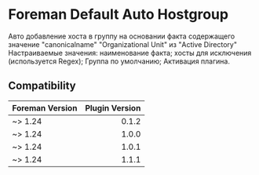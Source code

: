 # Foreman Default Auto Hostgroup

Авто добавление хоста в группу на основании факта содержащего значение 
"canonicalname" "Organizational Unit" из "Active Directory"
Настраиваемые значения: 
    наименование факта;
    хосты для исключения (используется Regex);
    Группа по умолчанию;
    Активация плагина.

## Compatibility

| Foreman Version | Plugin Version |
| --------------- | -------------: |
| ~> 1.24         |          0.1.2 |
| ~> 1.24         |          1.0.0 |
| ~> 1.24         |          1.0.1 |
| ~> 1.24         |          1.1.1 |


    
